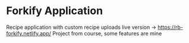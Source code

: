 # Forkify Application

Recipe application with custom recipe uploads
live version -> https://rb-forkify.netlify.app/
Project from course, some features are mine
